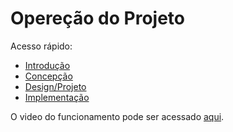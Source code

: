 # Opereção do Projeto

Acesso rápido:
  - [Introdução](./README.md)
  - [Concepção](./Concepcao.md)
  - [Design/Projeto](./Design.md)
  - [Implementação](./Implementacao.md)

O video do funcionamento pode ser acessado [aqui](https://youtu.be/G5gVJlN6tf4).
